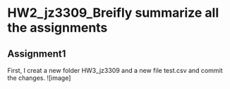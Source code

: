 # HW2_jz3309_Breifly summarize all the assignments
## Assignment1
First, I creat a new folder HW3_jz3309 and a new file test.csv and commit the changes.
![image]
